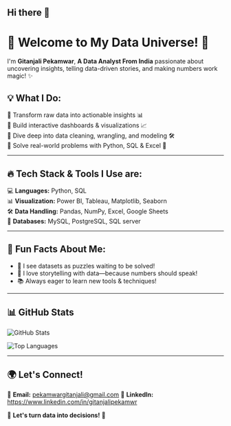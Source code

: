 ## Hi there 👋

# 🚀 Welcome to My Data Universe! 🌌  

I'm **Gitanjali Pekamwar**, **A Data Analyst From India** passionate about uncovering insights, telling data-driven stories, and making numbers work magic! ✨  

## 💡 What I Do:  
🔹 Transform raw data into actionable insights 📊  
🔹 Build interactive dashboards & visualizations 📈  
🔹 Dive deep into data cleaning, wrangling, and modeling 🛠️  
🔹 Solve real-world problems with Python, SQL & Excel 🧩  

---

## 🔥 Tech Stack & Tools I Use are:  
💻 **Languages:** Python, SQL  
📊 **Visualization:** Power BI, Tableau, Matplotlib, Seaborn  
🛠️ **Data Handling:** Pandas, NumPy, Excel, Google Sheets  
📂 **Databases:** MySQL, PostgreSQL, SQL server  

---

## 🌟 Fun Facts About Me:  
- 🚀 I see datasets as puzzles waiting to be solved!  
- 📖 I love storytelling with data—because numbers should speak!  
- 📚 Always eager to learn new tools & techniques!  

---

## 📊 GitHub Stats  

![GitHub Stats](https://github-readme-stats.vercel.app/api?username=GitanjaliPekamwar&show_icons=true&theme=radical)  

![Top Languages](https://github-readme-stats.vercel.app/api/top-langs/?username=GitanjaliPekamwar&layout=compact&theme=radical)  

---

## 🌍 Let's Connect!  
📩 **Email:** pekamwargitanjali@gmail.com
🔗 **LinkedIn:** https://www.linkedin.com/in/gitanjalipekamwr

🚀 **Let's turn data into decisions!** 🎯  
